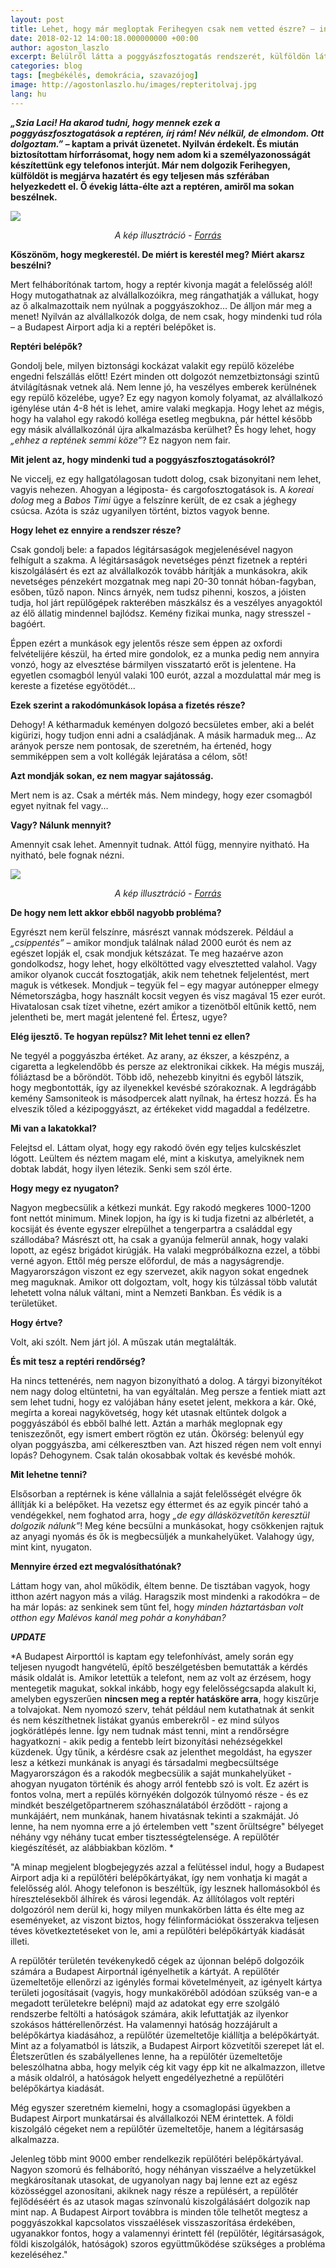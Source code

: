 ```yaml
---
layout: post
title: Lehet, hogy már megloptak Ferihegyen csak nem vetted észre? – interjú egy volt reptéri dolgozóval
date: 2018-02-12 14:00:18.000000000 +00:00
author: agoston_laszlo
excerpt: Belülről látta a poggyászfosztogatás rendszerét, külföldön látta, mit lehetne tenni ellene. És elmondja, hogyan ne válj áldozattá.
categories: blog
tags: [megbékélés, demokrácia, szavazójog]
image: http://agostonlaszlo.hu/images/repteritolvaj.jpg
lang: hu
---
```

***„Szia Laci! Ha akarod tudni, hogy mennek ezek a poggyászfosztogatások a reptéren, írj rám! Név nélkül, de elmondom. Ott dolgoztam.”* – kaptam a privát üzenetet. Nyilván érdekelt. És miután biztosítottam hírforrásomat, hogy nem adom ki a személyazonosságát készítettünk egy telefonos interjút. Már nem dolgozik Ferihegyen, külföldöt is megjárva hazatért és egy teljesen más szférában helyezkedett el. Ő évekig látta-élte azt a reptéren, amiről ma sokan beszélnek.**

![](http://agostonlaszlo.hu/images/repteritolvaj.jpg)
<center><i>A kép illusztráció - <a href="https://www.thestar.com.my/news/regional/2017/10/13/baggage-handler-caught-stealing-from-luggage/" target="blank">Forrás</a></i></center>

**Köszönöm, hogy megkerestél. De miért is kerestél meg? Miért akarsz beszélni?**

Mert felháborítónak tartom, hogy a reptér kivonja magát a felelősség alól! Hogy mutogathatnak az alvállalkozóikra, meg rángathatják a vállukat, hogy az ő alkalmazottaik nem nyúlnak a poggyászokhoz... De álljon már meg a menet! Nyilván az alvállalkozók dolga, de nem csak, hogy mindenki tud róla – a Budapest Airport adja ki a reptéri belépőket is.

**Reptéri belépők?**

Gondolj bele, milyen biztonsági kockázat valakit egy repülő közelébe engedni felszállás előtt! Ezért minden ott dolgozót nemzetbiztonsági szintű átvilágításnak vetnek alá. Nem lenne jó, ha veszélyes emberek kerülnének egy repülő közelébe, ugye? Ez egy nagyon komoly folyamat, az alvállalkozó igénylése után 4-8 hét is lehet, amire valaki megkapja. Hogy lehet az mégis, hogy ha valahol egy rakodó kolléga esetleg megbukna, pár héttel később egy másik alvállalkozónál újra alkalmazásba kerülhet? És hogy lehet, hogy *„ehhez a reptének semmi köze”*? Ez nagyon nem fair.

**Mit jelent az, hogy mindenki tud a poggyászfosztogatásokról?**

Ne viccelj, ez egy hallgatólagosan tudott dolog, csak bizonyitani nem lehet, vagyis nehezen.  Ahogyan a légiposta- és cargofosztogatások is. A *koreai dolog* meg a *Babos Timi* ügye a felszínre került, de ez csak a jéghegy csúcsa. Azóta is száz ugyanilyen történt, biztos vagyok benne.

**Hogy lehet ez ennyire a rendszer része?**

Csak gondolj bele: a fapados légitársaságok megjelenésével nagyon felhígult a szakma. A légitársaságok nevetséges pénzt fizetnek a reptéri kiszolgálásért és ezt az alvállalkozók tovább hárítják a munkásokra, akik nevetséges pénzekért mozgatnak meg napi 20-30 tonnát hóban-fagyban, esőben, tűző napon. Nincs árnyék, nem tudsz pihenni, koszos, a jóisten tudja, hol járt repülőgépek rakterében mászkálsz és a veszélyes anyagoktól az élő állatig mindennel bajlódsz. Kemény fizikai munka, nagy stresszel - bagóért.

Éppen ezért a munkások egy jelentős része sem éppen az oxfordi felvételijére készül, ha érted mire gondolok, ez a munka pedig nem annyira vonzó, hogy az elvesztése bármilyen visszatartó erőt is jelentene. Ha egyetlen csomagból lenyúl valaki 100 eurót, azzal a mozdulattal már meg is kereste a fizetése egyötödét...

**Ezek szerint a rakodómunkások lopása a fizetés része?**

Dehogy! A kétharmaduk keményen dolgozó becsületes ember, aki a belét kigürizi, hogy tudjon enni adni a családjának. A másik harmaduk meg... Az arányok persze nem pontosak, de szeretném, ha értenéd, hogy semmiképpen sem a volt kollégák lejáratása a célom, sőt!

**Azt mondják sokan, ez nem magyar sajátosság.**

Mert nem is az. Csak a mérték más. Nem mindegy, hogy ezer csomagból egyet nyitnak fel vagy...

**Vagy? Nálunk mennyit?**

Amennyit csak lehet. Amennyit tudnak. Attól függ, mennyire nyitható. Ha nyitható, bele fognak nézni.

![](http://agostonlaszlo.hu/images/repterilopas.jpg)
<center><i>A kép illusztráció - <a href="https://www.youtube.com/watch?v=ayuXjKzPs7Y" target="blank">Forrás</a></i></center>

**De hogy nem lett akkor ebből nagyobb probléma?**

Egyrészt nem kerül felszínre, másrészt vannak módszerek. Például a *„csippentés”* – amikor mondjuk találnak nálad 2000 eurót és nem az egészet lopják el, csak mondjuk kétszázat. Te meg hazaérve azon gondolkodsz, hogy lehet, hogy elköltötted vagy elvesztetted valahol. Vagy amikor olyanok cuccát fosztogatják, akik nem tehetnek feljelentést, mert maguk is vétkesek. Mondjuk – tegyük fel – egy magyar autónepper elmegy Németországba, hogy használt kocsit vegyen és visz magával 15 ezer eurót. Hivatalosan csak tízet vihetne, ezért amikor a tizenötből eltűnik kettő, nem jelentheti be, mert magát jelentené fel. Értesz, ugye?

**Elég ijesztő. Te hogyan repülsz? Mit lehet tenni ez ellen?**

Ne tegyél a poggyászba értéket. Az arany, az ékszer, a készpénz, a cigaretta a legkelendőbb és persze az elektronikai cikkek. Ha mégis muszáj, fóliáztasd be a bőröndöt. Több idő, nehezebb kinyitni és egyből látszik, hogy megbontották, így az ilyenekkel kevésbé szórakoznak. A legdrágább kemény Samsoniteok is másodpercek alatt nyílnak, ha értesz hozzá. És ha elveszik tőled a kézipoggyászt, az értékeket vidd magaddal a fedélzetre.

**Mi van a lakatokkal?**

Felejtsd el. Láttam olyat, hogy egy rakodó övén egy teljes kulcskészlet lógott. Leültem és néztem magam elé, mint a kiskutya, amelyiknek nem dobtak labdát, hogy ilyen létezik. Senki sem szól érte.

**Hogy megy ez nyugaton?**

Nagyon megbecsülik a kétkezi munkát. Egy rakodó megkeres 1000-1200 font nettót minimum. Minek lopjon, ha így is ki tudja fizetni az albérletét, a kocsiját és évente egyszer elrepülhet a tengerpartra a családdal egy szállodába? 
Másrészt ott, ha csak a gyanúja felmerül annak, hogy valaki lopott, az egész brigádot kirúgják. Ha valaki megpróbálkozna ezzel, a többi verné agyon. Ettől még persze előfordul, de más a nagyságrendje. Magyarországon viszont ez egy szervezet, akik nagyon sokat engednek meg maguknak. Amikor ott dolgoztam, volt, hogy kis túlzással több valutát lehetett volna náluk váltani, mint a Nemzeti Bankban. És védik is a területüket.

**Hogy értve?**

Volt, aki szólt. Nem járt jól. A műszak után megtalálták. 

**És mit tesz a reptéri rendőrség?**

Ha nincs tettenérés, nem nagyon bizonyítható a dolog. A tárgyi bizonyítékot nem nagy dolog eltüntetni, ha van egyáltalán. Meg persze a fentiek miatt azt sem lehet tudni, hogy ez valójában hány esetet jelent, mekkora a kár.  Oké, megírta a koreai nagykövetség, hogy két utasnak eltűntek dolgok a poggyászából és ebből balhé lett. Aztán a marhák meglopnak egy teniszezőnőt, egy ismert embert rögtön ez után. Ökörség: belenyúl egy olyan poggyászba, ami célkeresztben van. Azt hiszed régen nem volt ennyi lopás? Dehogynem. Csak talán okosabbak voltak és kevésbé mohók.

**Mit lehetne tenni?**

Elsősorban a reptérnek is kéne vállalnia a saját felelősségét elvégre ők állítják ki a belépőket. Ha vezetsz egy éttermet és az egyik pincér tahó a vendégekkel, nem foghatod arra, hogy *„de egy állásközvetítőn keresztül dolgozik nálunk”*! Meg kéne becsülni a munkásokat, hogy csökkenjen rajtuk az anyagi nyomás és ők is megbecsüljék a munkahelyüket. Valahogy úgy, mint kint, nyugaton.

**Mennyire érzed ezt megvalósíthatónak?**

Láttam hogy van, ahol működik, éltem benne. De tisztában vagyok, hogy itthon azért nagyon más a világ. Haragszik most mindenki a rakodókra – de ha már lopás: az senkinek sem tűnt fel, hogy *minden háztartásban volt otthon egy Malévos kanál meg pohár a konyhában?*

***UPDATE***

*A Budapest Airporttól is kaptam egy telefonhívást, amely során egy teljesen nyugodt hangvételű, építő beszélgetésben bemutatták a kérdés másik oldalát is. Amikor letettük a telefont, nem az volt az érzésem, hogy mentegetik magukat, sokkal inkább, hogy egy felelősségcsapda alakult ki, amelyben egyszerűen **nincsen meg a reptér hatásköre arra**, hogy kiszűrje a tolvajokat. Nem nyomozó szerv, tehát például nem kutathatnak át senkit és nem készíthetnek listákat gyanús emberekről - ez mind súlyos jogkörátlépés lenne. Így nem tudnak mást tenni, mint a rendőrségre hagyatkozni - akik pedig a fentebb leírt bizonyítási nehézségekkel küzdenek. Úgy tűnik, a kérdésre csak az jelenthet megoldást, ha egyszer lesz a kétkezi munkának is anyagi és társadalmi megbecsültsége Magyarországon és a rakodók megbecsülik a saját munkahelyüket - ahogyan nyugaton történik és ahogy arról fentebb szó is volt. Ez azért is fontos volna, mert a repülés környékén dolgozók túlnyomó része - és ez mindkét beszélgetőpartnerem szóhasználatából érződött - rajong a munkájáért, nem munkának, hanem hivatásnak tekinti a szakmáját. Jó lenne, ha nem nyomna erre a jó értelemben vett "szent őrültségre" bélyeget néhány vgy néhány tucat ember tisztességtelensége. A repülőtér kiegészítését, az alábbiakban közlöm. *

"A minap megjelent blogbejegyzés azzal a felütéssel indul, hogy a Budapest Airport adja ki a repülőtéri belépőkártyákat, így nem vonhatja ki magát a felelősség alól. Ahogy telefonon is beszéltük, így lesznek hallomásokból és híresztelésekből álhírek és városi legendák. Az állítólagos volt reptéri dolgozóról nem derül ki, hogy milyen munkakörben látta és élte meg az eseményeket, az viszont biztos, hogy félinformációkat összerakva teljesen téves következtetéseket von le, ami a repülőtéri belépőkártyák kiadását illeti.

A repülőtér területén tevékenykedő cégek az újonnan belépő dolgozóik számára a Budapest Airportnál igényelhetik a kártyát. A repülőtér üzemeltetője ellenőrzi az igénylés formai követelményeit, az igényelt kártya területi jogosításait (vagyis, hogy munkaköréből adódóan szükség van-e a megadott területekre belépni) majd az adatokat egy erre szolgáló rendszerbe feltölti a hatóságok számára, akik lefuttatják az ilyenkor szokásos háttérellenőrzést. Ha valamennyi hatóság hozzájárult a belépőkártya kiadásához, a repülőtér üzemeltetője kiállítja a belépőkártyát. Mint az a folyamatból is látszik, a Budapest Airport közvetítői szerepet lát el. Életszerűtlen és szabályellenes lenne, ha a repülőtér üzemeltetője beleszólhatna abba, hogy melyik cég kit vagy épp kit ne alkalmazzon, illetve a másik oldalról, a hatóságok helyett engedélyezhetné a repülőtéri belépőkártya kiadását. 

Még egyszer szeretném kiemelni, hogy a csomaglopási ügyekben a Budapest Airport munkatársai és alvállalkozói NEM érintettek. A földi kiszolgáló cégeket nem a repülőtér üzemeltetője, hanem a légitársaság alkalmazza. 

Jelenleg több mint 9000 ember rendelkezik repülőtéri belépőkártyával. Nagyon szomorú és felháborító, hogy néhányan visszaélve a helyzetükkel megkárosítanak utasokat, de ugyanolyan nagy baj lenne ezt az egész közösséggel azonosítani, akiknek nagy része a repülésért, a repülőtér fejlődéséért és az utasok magas színvonalú kiszolgálásáért dolgozik nap mint nap. A Budapest Airport továbbra is minden tőle telhetőt megtesz a poggyászokkal kapcsolatos visszaélések visszaszorítása érdekében, ugyanakkor fontos, hogy a valamennyi érintett fél (repülőtér, légitársaságok, földi kiszolgálók, hatóságok) szoros együttműködése szükséges a probléma kezeléséhez."
